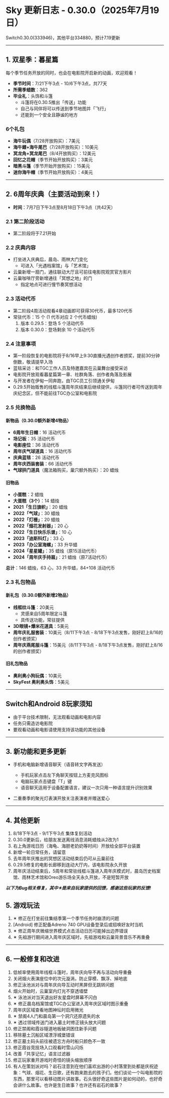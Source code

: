 # Sky 更新日志 - 0.30.0（2025年7月19日）
Switch0.30.0(333946)，其他平台334880，预计7.19更新

---

## 1. 双星季：暮星篇

每个季节任务开放的同时，也会在电影院开启新的动画，欢迎观看！

- **季节时间**：7/21下午3点 - 10/6下午3点，共77天  
- **所需季蜡数**：362  
- **毕业礼**：头饰和斗篷  
  - 斗篷将在0.30.5推出「传送」功能  
  - 自己与同伴将可以传送到季节地图并「飞行」  
  - 还能到一个安全且静谧的地方  

### 6个礼包

- **海牛玩偶**（7/28开放购买）：7美元  
- **海牛鳍+海牛尾巴**（7/28开放购买）：10美元  
- **冥龙角+冥龙尾巴**（8/4开放购买）：12美元  
- **回忆之花帽**（季节开始开放购买）：3美元  
- **暗黑斗篷**（季节开始开放购买）：15美元  
- **迷你海牛帽**（季节开始开放购买）：4美元  

---

## 2. 6周年庆典（主要活动到来！）

- **时间**：7月7日下午3点至8月18日下午3点（共42天）  

### 2.1 第二阶段活动
- 第二阶段将于7.21开始

### 2.2 庆典内容
- 打坐进入庆典后，晨岛、雨林大门变化
  - 可进入「光遇档案馆」与「艺术馆」
- 云巢新增一扇门，通往联动大厅且可前往电影院观赏官方影片
- 云巢咖啡厅旁新增通往「冥想之地」的门
  - 指定地点可进行慢节奏冥想活动   

### 2.3 活动代币
- 第二阶段4周活动观看4章动画即可获得30代币，最多120代币
- 常驻代币：15 个 (1 代币对应 2 个代币蜡烛)
    1. 版本 0.29.5：登场 5 个活动代币  
    2. 版本 0.30.0：登场剩余 10 个活动代币  

### 2.4 注意事项

- 第一阶段恢复的电影院将于8/16早上9:30直播光遇创作者颁奖，提前30分钟倒数，敬请提早入场   
- 蓝毯采访：和TGC工作人员及特邀嘉宾在云巢舞台接受采访  
- 电影院开放观看暮星篇第一章、社群角落、创作者角落及影展  
- 与开发者在伊甸一同奔跑，由TGC员工引领通关伊甸  
- 0.29.5开始贩售的线框斗篷周年庆结束后继续提供，斗篷同行者可传送到周年庆纪念区，但不能前往TGC办公室和电影院  

### 2.5 兑换物品
#### 新物品（0.30.0额外新增4物品）

- **6周年生日帽**：16 活动代币  
- **场记板**：35 活动代币  
- **电影座位**：36 活动代币  
- **周年庆气球道具**：16 活动代币  
- **庆典蓝毯**：26 活动代币  
- **周年庆西装套装**：66 活动代币  
- **气球拱门道具**（魔法箱购买，巢穴额外购买）：20 蜡烛  

#### 旧物品

- **小蛋糕**：2 蜡烛  
- **大蛋糕（3个）**：14 蜡烛  
- **2021「生日旗帜」**：20 蜡烛  
- **2022「气球」**：30 蜡烛  
- **2022「灯栅」**：20 蜡烛  
- **2022「烟花发射器」**：20 心  
- **2022「生日快乐乐谱」**：10 心  
- **2023「迪斯科灯」**：33 心  
- **2023「办公室海螺」**：33 升华蜡  
- **2024「星星罐」**：35 蜡烛（原15活动代币）  
- **2024「周年庆手持扇」**：21 蜡烛（原7活动代币）  

**总计**：146 蜡烛，63 心，33 升华蜡，84+108 活动代币  

### 2.3 礼包物品

#### 新礼包（0.30.0额外新增2物品）

- **线框纹斗篷**：20美元  
  - 灵感来自5周年限定斗篷  
  - 具传送功能，常驻提供  
- **3D眼镜+爆米花道具**：5美元  
- **周年庆礼服套装**：10美元（8/11下午3点 - 8/18下午3点发售，刚好赶上8/16的创作者颁奖）  
- **周年庆燕尾服斗篷**：15美元（8/11下午3点 - 8/18下午3点发售，刚好赶上8/16的创作者颁奖）  

#### 旧礼包物品

- **奥利奥小狗玩偶**：10美元  
- **SkyFest 奥利奥头饰**：5美元  

---

## Switch和Android 8玩家须知

- 由于平台技术限制，无法观看动画和电影内容  
- 任务只需造访电影院  
- 要观看动画和电影请使用支持该功能的其他设备  

---

## 3. 新功能和更多更新

- 手机和电脑新增语音聊天（语音转文字再发送）  
  - 手机玩家点击左下角聊天按钮上方麦克风图标  
  - 电脑玩家点击键盘「T」键  
  - 语音聊天适用于设备配置语言，建议一次只用一种语言提升识别效果  

- 二重奏季的聚光灯表演开放关注表演者并赠送爱心  

---

## 4. 其他更新

1. 8/18下午3点 - 9/1下午3点 集体复刻活动  
2. 0.30.0更新后，给朋友发送离线消息消耗蜡烛从2改为1  
3. 右上角游戏日历（海龟、海胆老奶奶等时间）开放给全部平台装置  
4. 新增一轮日常任务，请留意  
5. 去年周年庆推出的冥想区活动结束后仍可从云巢前往  
6. 0.29.5修复的电影长廊移到连动大厅内，该电影院永久开放  
7. 周年庆活动结束后，5周年和常驻线框斗篷进入周年庆模式时，晨岛历史档案馆、雨林艺术馆和Oreo游乐场全天永久开放，不是短暂开放  

***以下为Bug相关修复，其中✶是来自玩家提供的回馈，感谢这些玩家的反馈!***

## 5. 游戏玩法

1. ✶ 修正在打坐前往集结季第一个季节任务时崩溃的问题  
2. [Android] 修正配备Adreno 740 GPU设备登录后或招唤好友时当机  
3. ✶ 修正周年庆微缩世界模式点击活动日历可能掉出边界错误  
4. ✶ 先祖游行期间进入周年庆区域时，先祖游戏和云巢背景音乐不再重叠  

---

## 6. 一般修复和改进

1. 低帧率使用周年线框斗篷时，周年庆向导不再与活动向导重叠  
2. 关闭烟火表演座位中的次元漩涡，防止穿模、飘浮、掉地底  
3. 修正泳池派对与周年庆向导互动时黑屏但无跳转问题  
4. 烟火开始时，云巢室内灯光不穿透墙壁  
5. ✶ 泳池派对当天退出好友星盘时屏幕不闪白  
6. ✶ 修正晨岛档案馆或TGC办公室进入周年庆区域时图示重叠  
7. 周年庆区域查看地图神坛时启用微光  
8. ✶ 禁阁4人门和晨岛第一个洞穴还原遗失的水  
9. ✶ 透过领域传送门进入墓土时修正镜头放大问题  
10. 修正禁阁和霞谷隧道地板破洞困住新手问题  
11. 移除墓土沉船区域漂浮城堡错误  
12. 修正墓土码头前往被遗忘方舟时船只颜色不一致  
13. 修正霞谷竞技场入口观看时雪山闪烁  
14. 改善「共享记忆」语言过滤器  
15. 修正玩家重开游戏时奇怪的镜头缩放顺序  
16. 有人在策划派对吗？岩石注意到在他们喜欢出游的小村落里到处都是庆祝迹象：气球、烟花、生日歌，还有跑来跑去的孩子们。他们谈论一个叫电影院的东西，那里可以看移动图片讲故事。石头很好奇这些图片是如何动的，也好奇会讲什么故事。也许是生日故事？也许还有岩石的故事？

---